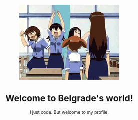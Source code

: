 <p align="center"><img src="/assets/heyuri.gif"></p>
<h1><div align="center">Welcome to Belgrade's world!</div></h1>
<p align="center">I just code. But welcome to my profile.</p>

